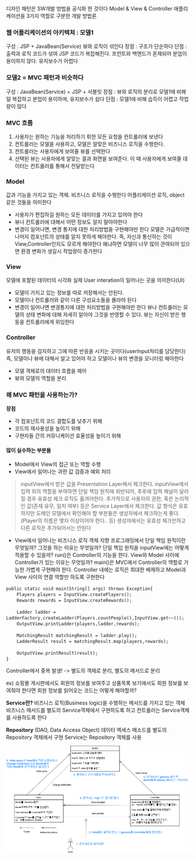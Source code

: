 디자인 패턴은 SW개발 방법을 공식화 한 것이다
Model & View & Controller
애플리케이션을 3가지 역할로 구분한 개발 방법론

### 웹 어플리케이션의 아키텍쳐 : 모델1
구성  : JSP + JavaBean(Service)
뷰와 로직이 섞인다
장점 : 구조가 단순하다
단점 : 출력과 로직 코드가 섞여 JSP 코드가 복잡해진다. 프런트와 백엔드가 혼재되어 분업이 용이하지 않다. 유지보수가 어렵다

### 모델2 = MVC 패턴과 비슷하다
구성 : JavaBean(Service) + JSP + 서블릿
장점 : 뷰와 로직의 분리로 모델1에 비해 덜 복잡하고 분업이 용이하며, 유지보수가 쉽다
단점 : 모델1에 비해 습득이 어렵고 작업량이 많다

### MVC 흐름
1. 사용자는 원하는 기능을 처리하기 뤼한 모든 요청을 컨트롤러에 보낸다
2. 컨트롤러는 모델을 사용하고, 모델은 알맞은 비즈니스 로직을 수행한다.
3. 컨트롤러는 사용자에게 보여줄 뷰를 선택한다
4. 선택된 뷰는 사용자에게 알맞는 결과 화면을 보여준다. 이 때 사용자에게 보여줄 데이터는 컨트롤러를 통해서 전달받는다

### Model
값과 기능을 가지고 있는 객체. 비즈니스 로직을 수행한다
어플리케이션 로직, object 같은 것들을 의미한다
- 사용자가 편집하길 원하는 모든 데이터를 가지고 있어야 한다
- 뷰나 컨트롤러에 대해서 어떤 정보도 알지 말아야한다
- 변경이 일어나면, 변경 통지에 대한 처리방법을 구현해야만 한다
모델은 가급적이면 나머지 컴포넌트의 상태를 알지 못하게 해야한다.
즉, 자신과 통신하는 것이 View,Controller인지도 모르게 해야한다
왜냐하면 모델이 너무 많이 관여되어 있으면 환경 변화가 생길시 작업량이 증가한다

### View
모델에 포함된 데이터의 시각화
실제 User interation이 일어나는 곳을 의미한다(UI)
- 모델이 가지고 있는 정보를 따로 저장해서는 안된다.
- 모델이나 컨트롤러와 같이 다른 구성요소들을 몰라야 된다
- 변경이 일어나면 변경통지에 대한 처리방법을 구현해야만 한다
뷰나 컨트롤러는 모델의 상태 변화에 대해 자세히 알아야 그것을 반영할 수 있다. 뷰는 자신이 받은 행동을 컨트롤러에게 위임한다

### Controller
유저의 행동을 감지하고 그에 따른 반응을 시키는 곳이다(userInput처리를 담당한다)
즉, 모델이나 뷰에 대해서 알고 있어야 하고 모델이나 뷰의 변경을 모니터링 해야한다
- 모델 객체로의 데이터 흐름을 제어
- 뷰와 모델의 역할을 분리

### 왜 MVC 패턴을 사용하는가?
**장점**
- 각 컴포넌트의 코드 결합도를 낮추기 위해
- 코드의 재사용성을 높이기 위해
- 구현자들 간의 커뮤니케이션 효율성을 높이기 위해

#### 많이 실수하는 부분들
- Model에서 View의 접근 또는 역할 수행
- View에서 일어나는 과한 값 검증과 예외 처리
> inputView에서 받은 값을 Presentation Layer에서 체크한다. inputView에서 입력 외의 역할을 부여하면 단일 책임 원칙에 위반되어, 추후에 입력 채널이 달라질 경우 유효성 체크 로직도 옮겨야한다. 
추가적으로 사용자의 권한, 혹은 논리적인 값(존재 유무, 일치 여부) 등은 Service Layer에서 체크한다. 값 형식은 유효하지만 도메인 모델에서 확인해야 할 부분들은 생성자에서 체크하는게 좋다. (Player의 이름은 몇자 이상이어야 한다.. 등) 생성자에서는 유효성 체크만하고 다른 로직은 추가되어서는 안된다
- View에서 일어나는 비즈니스 로직
객체 지향 프로그래밍에서 단일 책임 원칙이란 무엇일까? 그것을 하는 이유는 무엇일까? 단일 책임 원칙을 inputView에는 어떻게 적용할 수 있을까?
run()은 Controller의 기능을 한다. View와 Model 사이에 Controller가 있는 이유는 무엇일까?
main()은 MVC에서 Controller의 역할로 가능한 가볍게 구현해야 한다. Controller 내에는 로직은 최대한 배제하고 Model과 View 사이의 연결 역할만 하도록 구현한다

```
public static void main(String[] args) throws Exception{
    Players players = InputView.createPlayers();
    Rewards rewards = InputView.createRewards();

    Ladder ladder = LadderFactory.createLadder(Players.countPeople(),InputView.get~~());
    OutputView.printLadder(players,ladder,rewards);

    MatchingResult matchingResult = ladder.play();
    LadderResult result = matchingResult.map(players,rewards);

    OutputView.printResult(result);
}
```

Controller에서 중복 발생! -> 별도의 객체로 분리, 별도의 메서드로 분리

ex) 쇼핑몰
게시판에서도 회원의 정보를 보여주고
상품목록 보기에서도 회원 정보를 보여줘야 한다면
회원 정보를 읽어오는 코드는 어떻게 해야할까?

**Service란?**
비즈니스 로직(Business logic)을 수행하는 메서드를 가지고 있는 객체
비즈니스 메서드를 별도의 Service객체에서 구현하도록 하고 컨트롤러는 Service객체를 사용하도록 한다

**Repository**
(DAO, Data Access Object)
데이터 엑세스 메소드를 별도의 Repository 객체에서 구현
Service는 Repository 객체를 사용

![mvaPattern](/image/mvcPattern.png)